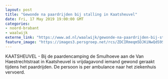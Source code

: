 ```yaml
---
layout: post
title: "Gewonde na paardrijden bij stalling in Kaatsheuvel"
date: Fri, 17 May 2019 19:00:00 GMT
categories: 
- noord-brabant 
- waalwijk 
externe_link: "https://www.ad.nl/waalwijk/gewonde-na-paardrijden-bij-stalling-in-kaatsheuvel~a4e97d58/"
feature_image: "https://images3.persgroep.net/rcs/ZDCIRmeqm5DJKiNwQdS9SPgRCGo/diocontent/148631126/_fitwidth/400/?appId=21791a8992982cd8da851550a453bd7f&quality=0.7"
---
```


KAATSHEUVEL - Bij de paardencamping de Smulhoeve aan de Van Haestrechtstraat in Kaatsheuvel is vrijdagavond iemand gewond geraakt tijdens het paardrijden. De persoon is per ambulance naar het ziekenhuis vervoerd.

